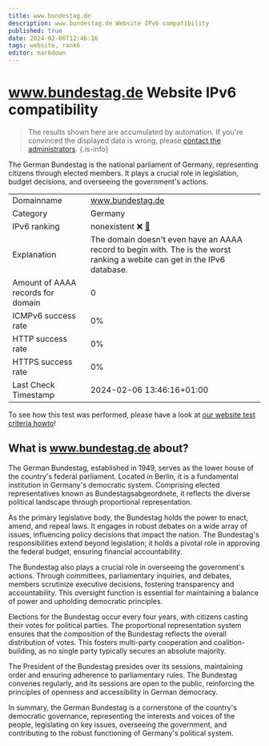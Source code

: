 ```yaml
---
title: www.bundestag.de
description: www.bundestag.de Website IPv6 compatibility
published: true
date: 2024-02-06T12:46:16
tags: website, rank6
editor: markdown
---
```


# www.bundestag.de Website IPv6 compatibility

> The results shown here are accumulated by automation. If you're convinced the displayed data is wrong, please [contact the administrators](/howto/chat). 
{.is-info}

The German Bundestag is the national parliament of Germany, representing citizens through elected members. It plays a crucial role in legislation, budget decisions, and overseeing the government's actions.


|   |   |
| - | - |
| Domainname | www.bundestag.de
| Category | Germany |
| IPv6 ranking | nonexistent :x: [🔗](/howto/ranking) |
| Explanation | The domain doesn't even have an AAAA record to begin with. The is the worst ranking a webite can get in the IPv6 database. |
| Amount of AAAA records for domain | 0 |
| ICMPv6 success rate | 0%|
| HTTP success rate | 0% |
| HTTPS success rate | 0% |
| Last Check Timestamp | 2024-02-06 13:46:16+01:00 |

To see how this test was performed, please have a look at [our website test criteria howto](/howto/testcriteria/website)!


## What is www.bundestag.de about?
The German Bundestag, established in 1949, serves as the lower house of the country's federal parliament. Located in Berlin, it is a fundamental institution in Germany's democratic system. Comprising elected representatives known as Bundestagsabgeordnete, it reflects the diverse political landscape through proportional representation.

As the primary legislative body, the Bundestag holds the power to enact, amend, and repeal laws. It engages in robust debates on a wide array of issues, influencing policy decisions that impact the nation. The Bundestag's responsibilities extend beyond legislation; it holds a pivotal role in approving the federal budget, ensuring financial accountability.

The Bundestag also plays a crucial role in overseeing the government's actions. Through committees, parliamentary inquiries, and debates, members scrutinize executive decisions, fostering transparency and accountability. This oversight function is essential for maintaining a balance of power and upholding democratic principles.

Elections for the Bundestag occur every four years, with citizens casting their votes for political parties. The proportional representation system ensures that the composition of the Bundestag reflects the overall distribution of votes. This fosters multi-party cooperation and coalition-building, as no single party typically secures an absolute majority.

The President of the Bundestag presides over its sessions, maintaining order and ensuring adherence to parliamentary rules. The Bundestag convenes regularly, and its sessions are open to the public, reinforcing the principles of openness and accessibility in German democracy.

In summary, the German Bundestag is a cornerstone of the country's democratic governance, representing the interests and voices of the people, legislating on key issues, overseeing the government, and contributing to the robust functioning of Germany's political system.


